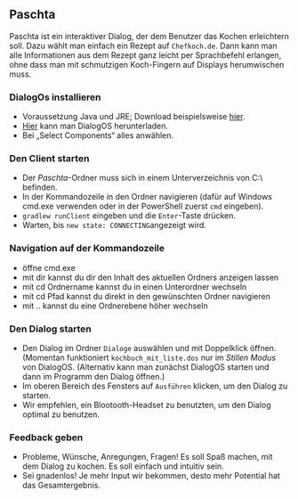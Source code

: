 ## Paschta

Paschta ist ein interaktiver Dialog, der dem Benutzer das Kochen erleichtern soll. Dazu wählt man einfach ein Rezept auf ```Chefkoch.de```. Dann kann man alle Informationen aus dem Rezept ganz leicht per Sprachbefehl erlangen, ohne dass man mit schmutzigen Koch-Fingern auf Displays herumwischen muss.

### DialogOs installieren
- Voraussetzung Java und JRE; Download beispielsweise <a href="https://www.oracle.com/technetwork/java/javase/downloads/jre8-downloads-2133155.html">hier</a>.
- <a href= "https://www.dialogos.app/de/index.html">Hier</a> kann man DialogOS herunterladen.
- Bei „Select Components“ alles anwählen.

### Den Client starten
- Der _Paschta_-Ordner muss sich in einem Unterverzeichnis von C:\ befinden.
- In der Kommandozeile in den Ordner navigieren (dafür auf Windows cmd.exe verwenden oder in der PowerShell zuerst ```cmd``` eingeben).
- ```gradlew runClient``` eingeben und die ```Enter```-Taste drücken.
- Warten, bis ```new state: CONNECTING```angezeigt wird.

### Navigation auf der Kommandozeile
-	öffne cmd.exe
-	mit dir kannst du dir den Inhalt des aktuellen Ordners anzeigen lassen
-	mit cd Ordnername kannst du in einen Unterordner wechseln
-	mit cd Pfad kannst du direkt in den gewünschten Ordner navigieren
-	mit .. kannst du eine Ordnerebene höher wechseln

### Den Dialog starten
- Den Dialog im Ordner ```Dialoge``` auswählen und mit Doppelklick öffnen. (Momentan funktioniert ```kochbuch_mit_liste.dos``` nur im _Stillen Modus_ von DialogOS.
(Alternativ kann man zunächst DialogOS starten und dann im Programm den Dialog öffnen.)
- Im oberen Bereich des Fensters auf ```Ausführen``` klicken, um den Dialog zu starten.
- Wir empfehlen, ein Blootooth-Headset zu benutzten, um den Dialog optimal zu benutzen.

<!---
Beispiel für den Teil auf der Kommandozeile:
Bildchen von Ausführen mit Mauszeiger drauf --->
### Feedback geben
-	Probleme, Wünsche, Anregungen, Fragen! Es soll Spaß machen, mit dem Dialog zu kochen. Es soll einfach und intuitiv sein.
-	Sei gnadenlos! Je mehr Input wir bekommen, desto mehr Potential hat das Gesamtergebnis.
